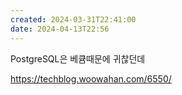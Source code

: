 ```yaml
---
created: 2024-03-31T22:41:00
date: 2024-04-13T22:56
---
```

PostgreSQL은 베큠때문에 귀찮던데

https://techblog.woowahan.com/6550/